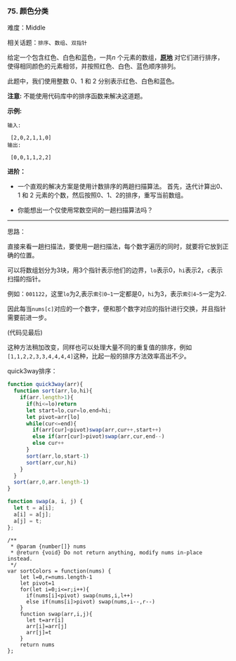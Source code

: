 ### 75. 颜色分类

难度：Middle

相关话题：`排序`、`数组`、`双指针`

给定一个包含红色、白色和蓝色，一共*n* 个元素的数组，**[原地](https://baike.baidu.com/item/%E5%8E%9F%E5%9C%B0%E7%AE%97%E6%B3%95)** 对它们进行排序，使得相同颜色的元素相邻，并按照红色、白色、蓝色顺序排列。



此题中，我们使用整数 0、1 和 2 分别表示红色、白色和蓝色。



**注意:** 
不能使用代码库中的排序函数来解决这道题。



**示例:** 



```
输入:

 [2,0,2,1,1,0]
输出:

 [0,0,1,1,2,2]
```


**进阶：** 




* 一个直观的解决方案是使用计数排序的两趟扫描算法。
首先，迭代计算出0、1 和 2 元素的个数，然后按照0、1、2的排序，重写当前数组。

* 你能想出一个仅使用常数空间的一趟扫描算法吗？






-----

思路：

直接来看一趟扫描法，要使用一趟扫描法，每个数字遍历的同时，就要将它放到正确的位置。

可以将数组划分为3块，用3个指针表示他们的边界，`lo`表示0，`hi`表示2，`c`表示扫描的指针。

例如：`001122`，这里`lo`为2,表示`索引0~1`一定都是0，`hi`为3，表示`索引4~5`一定为2.

因此每当`nums[c]`对应的一个数字，便和那个数字对应的指针进行交换，并且指针需要前进一步。

(代码见最后)

这种方法稍加改变，同样也可以处理大量不同的重复值的排序，例如`[1,1,2,2,3,3,4,4,4,4]`这种，比起一般的排序方法效率高出不少。

quick3way排序：
```js
function quick3way(arr){
  function sort(arr,lo,hi){
    if(arr.length>1){
      if(hi<=lo)return
      let start=lo,cur=lo,end=hi;
      let pivot=arr[lo]
      while(cur<=end){
        if(arr[cur]<pivot)swap(arr,cur++,start++)
        else if(arr[cur]>pivot)swap(arr,cur,end--)
        else cur++
      }
      sort(arr,lo,start-1)
      sort(arr,cur,hi)
    }
  }
  sort(arr,0,arr.length-1)
}

function swap(a, i, j) {
  let t = a[i];
  a[i] = a[j];
  a[j] = t;
};
```
```
/**
 * @param {number[]} nums
 * @return {void} Do not return anything, modify nums in-place instead.
 */
var sortColors = function(nums) {
    let l=0,r=nums.length-1
    let pivot=1
    for(let i=0;i<=r;i++){
      if(nums[i]<pivot) swap(nums,i,l++)
      else if(nums[i]>pivot) swap(nums,i--,r--)
    }
    function swap(arr,i,j){
      let t=arr[i]
      arr[i]=arr[j]
      arr[j]=t
    }
    return nums
};
```


